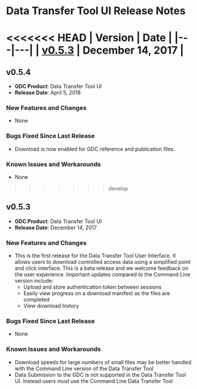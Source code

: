 # Data Transfer Tool UI Release Notes

<<<<<<< HEAD
| Version | Date |
|---|---|
| [v0.5.3](DTT_UI_Release_Notes.md#v053) | December 14, 2017 |
=======
## v0.5.4
* __GDC Product__: Data Transfer Tool UI
* __Release Date__: April 5, 2018


### New Features and Changes
* None

### Bugs Fixed Since Last Release
* Download is now enabled for GDC reference and publication files. <!--SV-1045, DTT-100-->

### Known Issues and Workarounds
* None

>>>>>>> develop

## v0.5.3
* __GDC Product__: Data Transfer Tool UI
* __Release Date__: December 14, 2017


### New Features and Changes
* This is the first release for the Data Transfer Tool User Interface.  It allows users to download controlled access data using a simplified point and click interface.  This is a beta release and we welcome feedback on the user experience.  Important updates compared to the Command Line version include:
  * Upload and store authentication token between sessions
  * Easily view progress on a download manifest as the files are completed
  * View download history

### Bugs Fixed Since Last Release
* None

### Known Issues and Workarounds
* Download speeds for large numbers of small files may be better handled with the Command Line version of the Data Transfer Tool
* Data Submission to the GDC is not supported in the Data Transfer Tool UI.  Instead users must use the Command Line Data Transfer Tool
